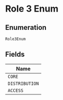 
# Role 3 Enum

## Enumeration

`Role3Enum`

## Fields

| Name |
|  --- |
| `CORE` |
| `DISTRIBUTION` |
| `ACCESS` |

